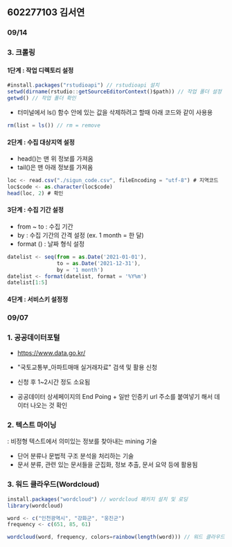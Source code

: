 ## 602277103 김서연

### 09/14
### 3. 크롤링
#### 1단계 : 작업 디렉토리 설정
```javascript
#install.packages("rstudioapi") // rstudioapi 설치
setwd(dirname(rstudio::getSourceEditorContext()$path)) // 작업 폴더 설정
getwd() // 작업 폴더 확인
```
- 터미널에서 ls() 함수 안에 있는 값을 삭제하려고 할때 아래 코드와 같이 사용용
```javascript
rm(list = ls()) // rm = remove
```

#### 2단계 : 수집 대상지역 설정
- head()는 맨 위 정보를 가져옴
- tail()은 맨 아래 정보를 가져옴
```javascript
loc <- read.csv("./sigun_code.csv", fileEncoding = "utf-8") # 지역코드
loc$code <- as.character(loc$code)
head(loc, 2) # 확인
```


#### 3단계 : 수집 기간 설정
- from ~ to : 수집 기간
- by : 수집 기간의 간격 설정 (ex. 1 month = 한 달)
- format () : 날짜 형식 설정
```javascript
datelist <- seq(from = as.Date('2021-01-01'),
                to = as.Date('2021-12-31'),
                by = '1 month')
datelist <- format(datelist, format = '%Y%m')
datelist[1:5]
```

#### 4단계 : 서비스키 설정정

### 09/07
### 1. 공공데이터포털
- https://www.data.go.kr/
- "국토교통부_아파트매매 실거래자료" 검색 및 활용 신청
- 신청 후 1~2시간 정도 소요됨

- 공공데이터 상세페이지의 End Poing + 일반 인증키 url 주소를 붙여넣기 해서 데이터 나오는 것 확인 

### 2. 텍스트 마이닝
: 비정형 텍스트에서 의미있는 정보를 찾아내는 mining 기술
- 단어 분류나 문법적 구조 분석을 처리하는 기술
- 문서 분류, 관련 있는 문서들을 군집화, 정보 추출, 문서 요약 등에 활용됨

### 3. 워드 클라우드(Wordcloud)
```javascript
install.packages("wordcloud") // wordcloud 패키지 설치 및 로딩
library(wordcloud)

word <- c("인천광역시", "강화군", "웅진군")
frequency <- c(651, 85, 61)

wordcloud(word, frequency, colors=rainbow(length(word))) // 워드 클라우드 출력

```